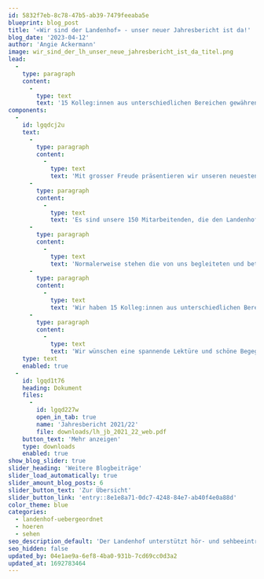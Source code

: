 ```yaml
---
id: 5832f7eb-8c78-47b5-ab39-7479feeaba5e
blueprint: blog_post
title: '«Wir sind der Landenhof» - unser neuer Jahresbericht ist da!'
blog_date: '2023-04-12'
author: 'Angie Ackermann'
image: wir_sind_der_lh_unser_neue_jahresbericht_ist_da_titel.png
lead:
  -
    type: paragraph
    content:
      -
        type: text
        text: '15 Kolleg:innen aus unterschiedlichen Bereichen gewähren Einblick in ihre Biografie und ihren Arbeitsalltag.'
components:
  -
    id: lgqdcj2u
    text:
      -
        type: paragraph
        content:
          -
            type: text
            text: 'Mit grosser Freude präsentieren wir unseren neuesten Jahresbericht - die erste Publikation im neuen Kleid! '
      -
        type: paragraph
        content:
          -
            type: text
            text: 'Es sind unsere 150 Mitarbeitenden, die den Landenhof tragen, mitgestalten und prägen, ihn zu dem machen, was er ist. Kurz: Sie sind der Landenhof!'
      -
        type: paragraph
        content:
          -
            type: text
            text: 'Normalerweise stehen die von uns begleiteten und betreuten Menschen im Zentrum. In diesem Jahresbericht sind es unsere Mitarbeitenden. Mit allem, was sie ausmacht – nicht nur als Fachpersonen, sondern auch als Menschen.'
      -
        type: paragraph
        content:
          -
            type: text
            text: 'Wir haben 15 Kolleg:innen aus unterschiedlichen Bereichen gebeten, uns Einblick in ihre Biografie und ihren Arbeitsalltag zu gewähren.'
      -
        type: paragraph
        content:
          -
            type: text
            text: 'Wir wünschen eine spannende Lektüre und schöne Begegnungen mit unseren Mitarbeitenden! '
    type: text
    enabled: true
  -
    id: lgqd1t76
    heading: Dokument
    files:
      -
        id: lgqd227w
        open_in_tab: true
        name: 'Jahresbericht 2021/22'
        file: downloads/lh_jb_2021_22_web.pdf
    button_text: 'Mehr anzeigen'
    type: downloads
    enabled: true
show_blog_slider: true
slider_heading: 'Weitere Blogbeiträge'
slider_load_automatically: true
slider_amount_blog_posts: 6
slider_button_text: 'Zur Übersicht'
slider_button_link: 'entry::8e1e8a71-0dc7-4248-84e7-ab40f4e0a88d'
color_theme: blue
categories:
  - landenhof-uebergeordnet
  - hoeren
  - sehen
seo_description_default: 'Der Landenhof unterstützt hör- und sehbeeinträchtigte Kinder & Jugendliche in ihrem selbstbestimmten Leben durch Förderung ihrer Fähigkeiten & Entwicklung'
seo_hidden: false
updated_by: 04e1ae9a-6ef8-4ba0-931b-7cd69cc0d3a2
updated_at: 1692783464
---
```

